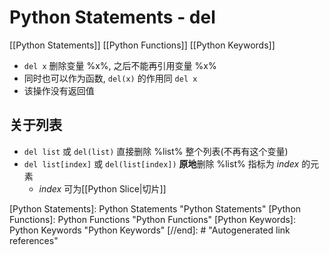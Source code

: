 # Python Statements - del

[[Python Statements]] [[Python Functions]] [[Python Keywords]]

* `del x` 删除变量 %x%, 之后不能再引用变量 %x%
* 同时也可以作为函数, `del(x)` 的作用同 `del x`
* 该操作没有返回值

## 关于列表

* `del list` 或 `del(list)` 直接删除 %list% 整个列表(不再有这个变量)
* `del list[index]` 或 `del(list[index])` **原地**删除 %list% 指标为 *index* 的元素
    * *index* 可为[[Python Slice|切片]]

[//begin]: # "Autogenerated link references for markdown compatibility"
[Python Statements]: Python Statements "Python Statements"
[Python Functions]: Python Functions "Python Functions"
[Python Keywords]: Python Keywords "Python Keywords"
[//end]: # "Autogenerated link references"